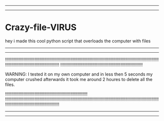 -------------------------------------------------------------------------------------------------------------------------------------------------------------------------
-------------------------------------------------------------------------------------------------------------------------------------------------------------------------

# Crazy-file-VIRUS
hey i made this cool python script that overloads the computer with files

-------------------------------------------------------------------------------------------------------------------------------------------------------------------------
-------------------------------------------------------------------------------------------------------------------------------------------------------------------------

!!!!!!!!!!!!!!!!!!!!!!!!!!!!!!!!!!!!!!!!!!!!!!!!!!!!!!!!!!!!!!!!!!!!!!!!!!!!!!!!!!!!!!!!!!!!!!!!!!!!!!!!!!!!!!!!!!!!!!!!!!!!!!!!!!!!!!!!!!!!!!!!!!!!!!!!!!!!!!!!!!!!!!!!!
!!!!!!!!!!!!!!!!!!!!!!!!!!!!!!!!!!!!!!!!!!!!!!!!!!!!!!!!!!!!!!!!!!!

WARNING: I tested it on my own computer and in less then 5 seconds my computer crushed afterwards it took me around 2 houres to delete all the files.

!!!!!!!!!!!!!!!!!!!!!!!!!!!!!!!!!!!!!!!!!!!!!!!!!!!!!!!!!!!!!!!!!!!
!!!!!!!!!!!!!!!!!!!!!!!!!!!!!!!!!!!!!!!!!!!!!!!!!!!!!!!!!!!!!!!!!!!!!!!!!!!!!!!!!!!!!!!!!!!!!!!!!!!!!!!!!!!!!!!!!!!!!!!!!!!!!!!!!!!!!!!!!!!!!!!!!!!!!!!!!!!!!!!!!!!!!!!!!

-------------------------------------------------------------------------------------------------------------------------------------------------------------------------
-------------------------------------------------------------------------------------------------------------------------------------------------------------------------
